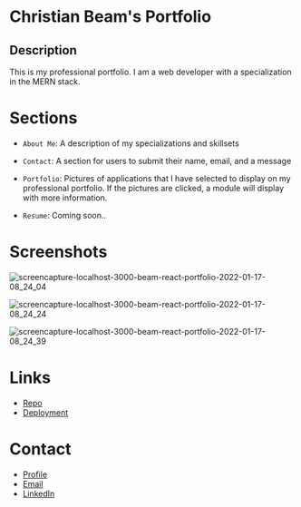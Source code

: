 # Christian Beam's Portfolio

## Description

This is my professional portfolio. I am a web developer with a specialization in the MERN stack.

# Sections

- `About Me`: A description of my specializations and skillsets

- `Contact`: A section for users to submit their name, email, and a message

- `Portfolio`: Pictures of applications that I have selected to display on my professional portfolio. If the pictures are clicked, a module will display with more information.

- `Resume`: Coming soon..

# Screenshots

![screencapture-localhost-3000-beam-react-portfolio-2022-01-17-08_24_04](https://user-images.githubusercontent.com/88356270/149777209-e482b43a-33d6-434b-81d7-7cbf2f0087c5.png)

![screencapture-localhost-3000-beam-react-portfolio-2022-01-17-08_24_24](https://user-images.githubusercontent.com/88356270/149777085-14d496da-9316-4361-b294-9e40efcefab9.png)

![screencapture-localhost-3000-beam-react-portfolio-2022-01-17-08_24_39](https://user-images.githubusercontent.com/88356270/149777037-87a66771-7c35-420a-80d9-31c3d722ca18.png)

# Links

- [Repo](https://github.com/beamchristian/beam-react-portfolio 'Repo')
- [Deployment](https://beamchristian.github.io/beam-react-portfolio/ 'Deployment')

# Contact

- [Profile](https://github.com/beamchristian 'Christian Beam')
- [Email](mailto:beamchristian@yahoo.com 'Email')
- [LinkedIn](https://www.linkedin.com/in/christian-beam-64b5b5a0/ 'LinkedIn')
